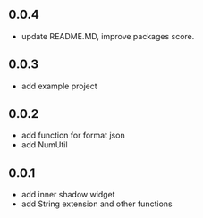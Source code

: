 ## 0.0.4

* update README.MD, improve packages score.

## 0.0.3

* add example project

## 0.0.2

* add function for format json
* add NumUtil

## 0.0.1

* add inner shadow widget
* add String extension and other functions
